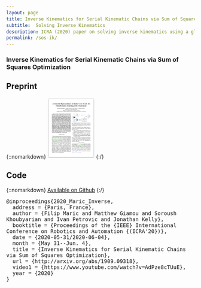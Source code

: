 ```yaml
---
layout: page
title: Inverse Kinematics for Serial Kinematic Chains via Sum of Squares Optimization (ICRA 2020)
subtitle:  Solving Inverse Kinematics
description: ICRA (2020) paper on solving inverse kinematics using a global polynomial optimization method
permalink: /sos-ik/
---
```

### Inverse Kinematics for Serial Kinematic Chains via Sum of Squares Optimization
## Preprint

{::nomarkdown} 
 <a target="_blank" rel="external" href="https://arxiv.org/abs/1909.09318"><img src='/assets/bingham-rotation-learning/so3_paper.png' width='25%'></a>
 {:/}
 
## Code

{::nomarkdown} 
<a target="_blank" rel="external" href="https://github.com/utiasSTARS/sos-ik"><i class="fa fa-github-square" aria-hidden="true"></i> Available on Github</a>
{:/}

<pre wrap='true'>
@inproceedings{2020_Maric_Inverse,
  address = {Paris, France},
  author = {Filip Maric and Matthew Giamou and Soroush Khoubyarian and Ivan Petrovic and Jonathan Kelly},
  booktitle = {Proceedings of the {IEEE} International Conference on Robotics and Automation {(ICRA'20})},
  date = {2020-05-31/2020-06-04},
  month = {May 31--Jun. 4},
  title = {Inverse Kinematics for Serial Kinematic Chains via Sum of Squares Optimization},
  url = {http://arxiv.org/abs/1909.09318},
  video1 = {https://www.youtube.com/watch?v=AdPze8cTUuE},
  year = {2020}
}
</pre>
